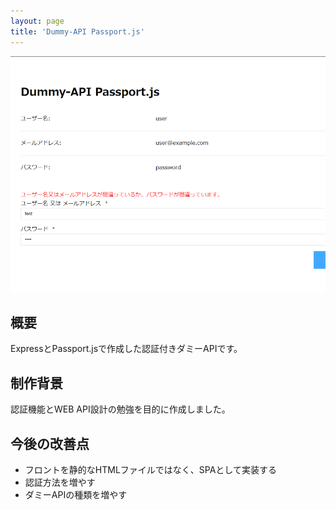 ```yaml
---
layout: page
title: 'Dummy-API Passport.js'
---
```


<div align="center">
<img src="../images/thumbnail/dummy-passport.png" alt="Dummy-API Passport.js サムネイル">
</div>

## 概要

ExpressとPassport.jsで作成した認証付きダミーAPIです。

## 制作背景

認証機能とWEB API設計の勉強を目的に作成しました。

## 今後の改善点

- フロントを静的なHTMLファイルではなく、SPAとして実装する
- 認証方法を増やす
- ダミーAPIの種類を増やす
